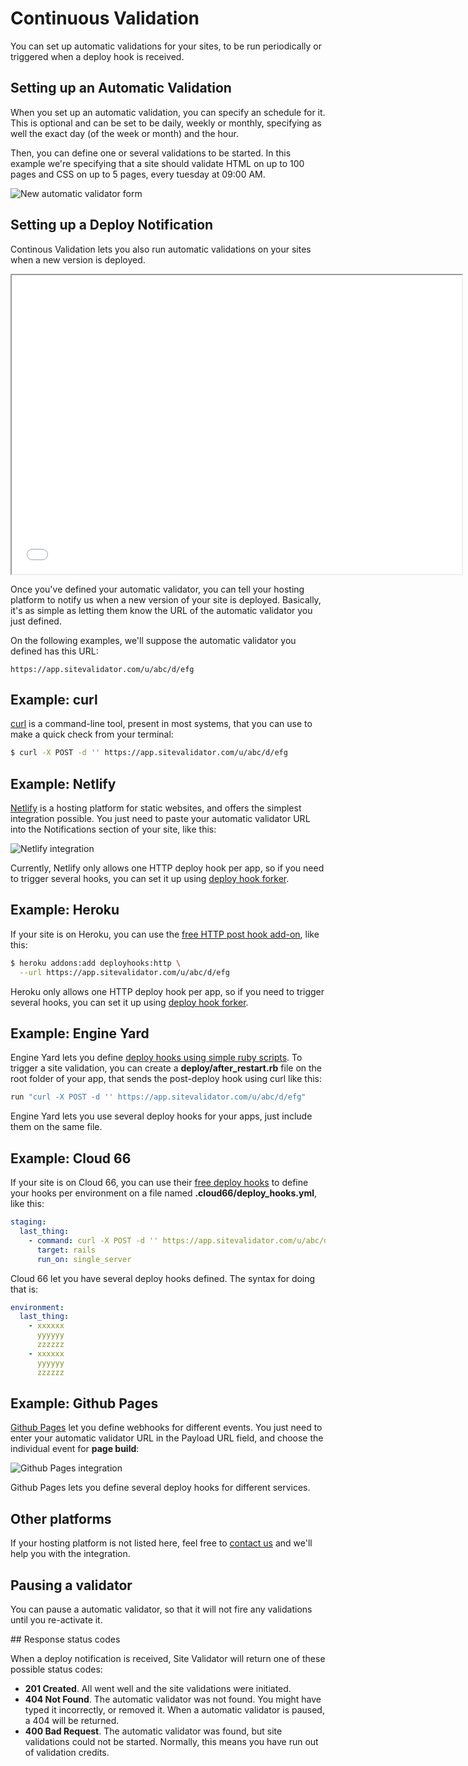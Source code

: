 # Continuous Validation

You can set up automatic validations for your sites, to be run periodically or triggered when a deploy hook is received.

## Setting up an Automatic Validation

When you set up an automatic validation, you can specify an schedule for it. This is optional and can be set to be daily, weekly or monthly, specifying as well the exact day (of the week or month) and the hour.

Then, you can define one or several validations to be started. In this example we're specifying that a site should validate HTML on up to 100 pages and CSS on up to 5 pages, every tuesday at 09:00 AM.

![New automatic validator form](img/new-deploy-validator-form.png)

## Setting up a Deploy Notification

Continous Validation lets you also run automatic validations on your sites when a new version is deployed.

<iframe src="//fast.wistia.net/embed/iframe/w2xu1aedtf?videoFoam=true" allowtransparency="true" scrolling="no" class="wistia_embed" name="wistia_embed" allowfullscreen mozallowfullscreen webkitallowfullscreen oallowfullscreen msallowfullscreen width="720" height="478"></iframe><script src="//fast.wistia.net/assets/external/E-v1.js"></script>

Once you've defined your automatic validator, you can tell your hosting platform to notify us when a new version of your site is deployed. Basically, it's as simple as letting them know the URL of the automatic validator you just defined.

On the following examples, we'll suppose the automatic validator you defined has this URL:

```
https://app.sitevalidator.com/u/abc/d/efg
```

## Example: curl

[curl](http://curl.haxx.se/) is a command-line tool, present in most systems, that you can use to make a quick check from your terminal:

```bash
$ curl -X POST -d '' https://app.sitevalidator.com/u/abc/d/efg
```

## Example: Netlify

[Netlify](https://www.netlify.com/) is a hosting platform for static websites, and offers the simplest integration possible. You just need to paste your automatic validator URL into the Notifications section of your site, like this:

![Netlify integration](img/netlify-integration.png)

Currently, Netlify only allows one HTTP deploy hook per app, so if you need to trigger several hooks, you can set it up using [deploy hook forker](https://github.com/deadlyicon/deploy-hook-forker).

## Example: Heroku

If your site is on Heroku, you can use the [free HTTP post hook add-on](https://devcenter.heroku.com/articles/deploy-hooks#http-post-hook), like this:

```bash
$ heroku addons:add deployhooks:http \
  --url https://app.sitevalidator.com/u/abc/d/efg
```

Heroku only allows one HTTP deploy hook per app, so if you need to trigger several hooks, you can set it up using [deploy hook forker](https://github.com/deadlyicon/deploy-hook-forker).

## Example: Engine Yard

Engine Yard lets you define [deploy hooks using simple ruby scripts](https://support.cloud.engineyard.com/entries/21016568-use-ruby-deploy-hooks). To trigger a site validation, you can create a **deploy/after_restart.rb** file on the root folder of your app, that sends the post-deploy hook using curl like this:

```ruby
run "curl -X POST -d '' https://app.sitevalidator.com/u/abc/d/efg"
```

Engine Yard lets you use several deploy hooks for your apps, just include them on the same file.

## Example: Cloud 66

If your site is on Cloud 66, you can use their [free deploy hooks](http://help.cloud66.com/deployment/deploy-hooks) to define your hooks per environment on a file named **.cloud66/deploy_hooks.yml**, like this:

```yml
staging:
  last_thing:
    - command: curl -X POST -d '' https://app.sitevalidator.com/u/abc/d/efg
      target: rails
      run_on: single_server
```

Cloud 66 let you have several deploy hooks defined. The syntax for doing that is:

```yml
environment:
  last_thing:
    - xxxxxx
      yyyyyy
      zzzzzz
    - xxxxxx
      yyyyyy
      zzzzzz
```

## Example: Github Pages

[Github Pages](https://pages.github.com/) let you define webhooks for different events. You just need to enter your automatic validator URL in the Payload URL field, and choose the individual event for **page build**:

![Github Pages integration](img/github-pages-integration.png)

Github Pages lets you define several deploy hooks for different services.

## Other platforms

If your hosting platform is not listed here, feel free to [contact us](mailto:support@sitevalidator.com) and we'll help you with the integration.

## Pausing a validator

You can pause a automatic validator, so that it will not fire any validations until you re-activate it.

## Response status codes

When a deploy notification is received, Site Validator will return one of these possible status codes:

* **201 Created**. All went well and the site validations were initiated.
* **404 Not Found**. The automatic validator was not found. You might have typed it incorrectly, or removed it. When a automatic validator is paused, a 404 will be returned.
* **400 Bad Request**. The automatic validator was found, but site validations could not be started. Normally, this means you have run out of validation credits.
